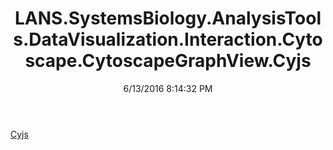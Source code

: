 ﻿---
title: LANS.SystemsBiology.AnalysisTools.DataVisualization.Interaction.Cytoscape.CytoscapeGraphView.Cyjs
date: 6/13/2016 8:14:32 PM
---

[Cyjs](T-LANS.SystemsBiology.AnalysisTools.DataVisualization.Interaction.Cytoscape.CytoscapeGraphView.Cyjs.Cyjs.html)
